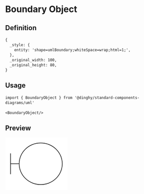 # Boundary Object

## Definition

```
{
  _style: { 
    entity: 'shape=umlBoundary;whiteSpace=wrap;html=1;',
  },
  _original_width: 100,
  _original_height: 80,
}
```

## Usage

```
import { BoundaryObject } from '@dinghy/standard-components-diagrams/uml'

<BoundaryObject/>
```

## Preview

<img src="./boundary-object.png" width="200"/>
